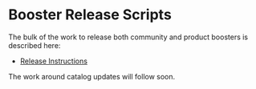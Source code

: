 # Booster Release Scripts

The bulk of the work to release both community and product boosters is described here:

- [Release Instructions](./HOWTO_RELEASE.md)

The work around catalog updates will follow soon.
